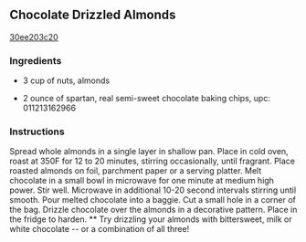 ## Chocolate Drizzled Almonds

[30ee203c20](http://www.food.com/recipe/chocolate-drizzled-almonds-159942)

### Ingredients

 - 3 cup of nuts, almonds

 - 2 ounce of spartan, real semi-sweet chocolate baking chips, upc: 011213162966

### Instructions

Spread whole almonds in a single layer in shallow pan. Place in cold oven, roast at 350F for 12 to 20 minutes, stirring occasionally, until fragrant. Place roasted almonds on foil, parchment paper or a serving platter. Melt chocolate in a small bowl in microwave for one minute at medium high power. Stir well. Microwave in additional 10-20 second intervals stirring until smooth. Pour melted chocolate into a baggie. Cut a small hole in a corner of the bag. Drizzle chocolate over the almonds in a decorative pattern. Place in the fridge to harden. ** Try drizzling your almonds with bittersweet, milk or white chocolate -- or a combination of all three!